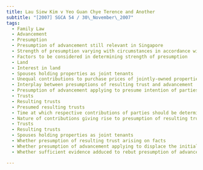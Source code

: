 ```yaml
---
title: Lau Siew Kim v Yeo Guan Chye Terence and Another 
subtitle: "[2007] SGCA 54 / 30\_November\_2007"
tags:
  - Family Law
  - Advancement
  - Presumption
  - Presumption of advancement still relevant in Singapore
  - Strength of presumption varying with circumstances in accordance with modern social conditions
  - Factors to be considered in determining strength of presumption
  - Land
  - Interest in land
  - Spouses holding properties as joint tenants
  - Unequal contributions to purchase prices of jointly-owned properties
  - Interplay between presumptions of resulting trust and advancement
  - Presumption of advancement applying to presume intention of parties for rule of survivorship to operate
  - Trusts
  - Resulting trusts
  - Presumed resulting trusts
  - Time at which respective contributions of parties should be determined for purposes of presuming a resulting trust
  - Nature of contributions giving rise to presumption of resulting trust
  - Trusts
  - Resulting trusts
  - Spouses holding properties as joint tenants
  - Whether presumption of resulting trust arising on facts
  - Whether presumption of advancement applying to displace the initial presumption
  - Whether sufficient evidence adduced to rebut presumption of advancement

---
```


